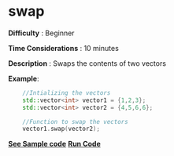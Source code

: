 # swap

**Difficulty** : Beginner

**Time Considerations** : 10 minutes

**Description** : Swaps the contents of two vectors

**Example**:
```cpp
    //Intializing the vectors  
    std::vector<int> vector1 = {1,2,3};
    std::vector<int> vector2 = {4,5,6,6};

    //Function to swap the vectors
    vector1.swap(vector2);

```
**[See Sample code](../snippets/vector/swap.cpp)**
**[Run Code](https://rextester.com/PNR78595)**